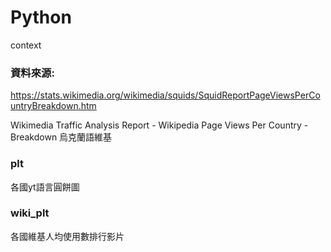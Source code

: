 # Python

context

### 資料來源:

https://stats.wikimedia.org/wikimedia/squids/SquidReportPageViewsPerCountryBreakdown.htm

Wikimedia Traffic Analysis Report - Wikipedia Page Views Per Country - Breakdown
烏克蘭語維基

### plt
各國yt語言圓餅圖

### wiki_plt
各國維基人均使用數排行影片
